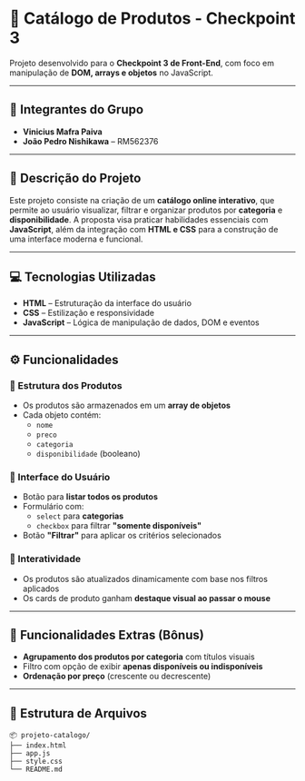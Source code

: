 # 🛒 Catálogo de Produtos - Checkpoint 3

Projeto desenvolvido para o **Checkpoint 3 de Front-End**, com foco em manipulação de **DOM, arrays e objetos** no JavaScript.

---

## 👥 Integrantes do Grupo

- **Vinicius Mafra Paiva**  
- **João Pedro Nishikawa** – RM562376

---

## 📘 Descrição do Projeto

Este projeto consiste na criação de um **catálogo online interativo**, que permite ao usuário visualizar, filtrar e organizar produtos por **categoria** e **disponibilidade**. A proposta visa praticar habilidades essenciais com **JavaScript**, além da integração com **HTML e CSS** para a construção de uma interface moderna e funcional.

---

## 💻 Tecnologias Utilizadas

- **HTML** – Estruturação da interface do usuário  
- **CSS** – Estilização e responsividade  
- **JavaScript** – Lógica de manipulação de dados, DOM e eventos  

---

## ⚙️ Funcionalidades

### 🔹 Estrutura dos Produtos

- Os produtos são armazenados em um **array de objetos**
- Cada objeto contém:
  - `nome`
  - `preco`
  - `categoria`
  - `disponibilidade` (booleano)

### 🔹 Interface do Usuário

- Botão para **listar todos os produtos**
- Formulário com:
  - `select` para **categorias**
  - `checkbox` para filtrar **"somente disponíveis"**
- Botão **"Filtrar"** para aplicar os critérios selecionados

### 🔹 Interatividade

- Os produtos são atualizados dinamicamente com base nos filtros aplicados
- Os cards de produto ganham **destaque visual ao passar o mouse**

---

## 🌟 Funcionalidades Extras (Bônus)

- **Agrupamento dos produtos por categoria** com títulos visuais
- Filtro com opção de exibir **apenas disponíveis ou indisponíveis**
- **Ordenação por preço** (crescente ou decrescente)

---

## 📁 Estrutura de Arquivos

```plaintext
📦 projeto-catalogo/
├── index.html
├── app.js
├── style.css
└── README.md
